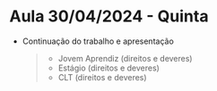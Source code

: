 # Aula 30/04/2024 - Quinta

- Continuação do trabalho e apresentação
    > - Jovem Aprendiz (direitos e deveres)
    > - Estágio (direitos e deveres)
    > - CLT (direitos e deveres)

